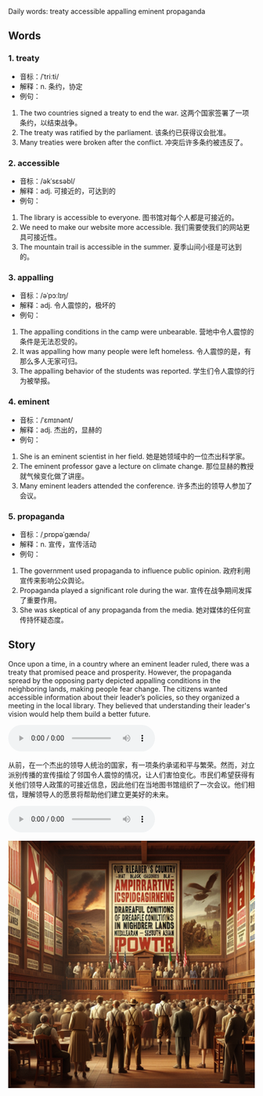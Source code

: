 Daily words: treaty accessible appalling eminent propaganda

## Words
### 1. treaty
- 音标：/ˈtriːti/ <span style="cursor: pointer;" onclick="document.getElementById('audio-player-1').play()"><i class="fas fa-volume-up"></i></span>
<audio id="audio-player-1" src="audios/words/treaty.mp3" style="display:none;"></audio>
- 解释：n. 条约，协定
- 例句：
1. The two countries signed a treaty to end the war. 
这两个国家签署了一项条约，以结束战争。
2. The treaty was ratified by the parliament. 
该条约已获得议会批准。
3. Many treaties were broken after the conflict. 
冲突后许多条约被违反了。

### 2. accessible
- 音标：/əkˈsɛsəbl/ <span style="cursor: pointer;" onclick="document.getElementById('audio-player-2').play()"><i class="fas fa-volume-up"></i></span>
<audio id="audio-player-2" src="audios/words/accessible.mp3" style="display:none;"></audio>
- 解释：adj. 可接近的，可达到的
- 例句：
1. The library is accessible to everyone. 
图书馆对每个人都是可接近的。
2. We need to make our website more accessible. 
我们需要使我们的网站更具可接近性。
3. The mountain trail is accessible in the summer. 
夏季山间小径是可达到的。

### 3. appalling
- 音标：/əˈpɔːlɪŋ/ <span style="cursor: pointer;" onclick="document.getElementById('audio-player-3').play()"><i class="fas fa-volume-up"></i></span>
<audio id="audio-player-3" src="audios/words/appalling.mp3" style="display:none;"></audio>
- 解释：adj. 令人震惊的，极坏的
- 例句：
1. The appalling conditions in the camp were unbearable. 
营地中令人震惊的条件是无法忍受的。
2. It was appalling how many people were left homeless. 
令人震惊的是，有那么多人无家可归。
3. The appalling behavior of the students was reported. 
学生们令人震惊的行为被举报。

### 4. eminent
- 音标：/ˈɛmɪnənt/ <span style="cursor: pointer;" onclick="document.getElementById('audio-player-4').play()"><i class="fas fa-volume-up"></i></span>
<audio id="audio-player-4" src="audios/words/eminent.mp3" style="display:none;"></audio>
- 解释：adj. 杰出的，显赫的
- 例句：
1. She is an eminent scientist in her field. 
她是她领域中的一位杰出科学家。
2. The eminent professor gave a lecture on climate change. 
那位显赫的教授就气候变化做了讲座。
3. Many eminent leaders attended the conference. 
许多杰出的领导人参加了会议。

### 5. propaganda
- 音标：/ˌprɒpəˈɡændə/ <span style="cursor: pointer;" onclick="document.getElementById('audio-player-5').play()"><i class="fas fa-volume-up"></i></span>
<audio id="audio-player-5" src="audios/words/propaganda.mp3" style="display:none;"></audio>
- 解释：n. 宣传，宣传活动
- 例句：
1. The government used propaganda to influence public opinion. 
政府利用宣传来影响公众舆论。
2. Propaganda played a significant role during the war. 
宣传在战争期间发挥了重要作用。
3. She was skeptical of any propaganda from the media. 
她对媒体的任何宣传持怀疑态度。

## Story
Once upon a time, in a country where an eminent leader ruled, there was a treaty that promised peace and prosperity. However, the propaganda spread by the opposing party depicted appalling conditions in the neighboring lands, making people fear change. The citizens wanted accessible information about their leader’s policies, so they organized a meeting in the local library. They believed that understanding their leader's vision would help them build a better future.

<audio controls>
  <source src="./audios/story/2024-09-20-english.mp3" type="audio/mpeg">
  你的浏览器不支持音频元素。
</audio>
  

从前，在一个杰出的领导人统治的国家，有一项条约承诺和平与繁荣。然而，对立派别传播的宣传描绘了邻国令人震惊的情况，让人们害怕变化。市民们希望获得有关他们领导人政策的可接近信息，因此他们在当地图书馆组织了一次会议。他们相信，理解领导人的愿景将帮助他们建立更美好的未来。

<audio controls>
  <source src="./audios/story/2024-09-20-chinese.mp3" type="audio/mpeg">
  你的浏览器不支持音频元素。
</audio>
  

![story](./images/2024-09-20.png)


